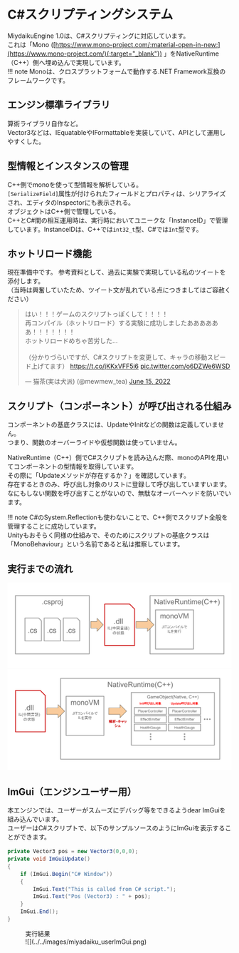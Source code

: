 # C#スクリプティングシステム

MiydaikuEngine 1.0は、C#スクリプティングに対応しています。  
これは「Mono ([https://www.mono-project.com/:material-open-in-new:](https://www.mono-project.com/){:target="_blank"}) 」をNativeRuntime（C++）側へ埋め込んで実現しています。  
!!! note
    Monoは、クロスプラットフォームで動作する.NET Framework互換のフレームワークです。


## エンジン標準ライブラリ

算術ライブラリ自作など。  
Vector3などは、IEquatableやIFormattableを実装していて、APIとして運用しやすくした。  

## 型情報とインスタンスの管理

C++側でmonoを使って型情報を解析している。  
`[SerializeField]`属性が付けられたフィールドとプロパティは、シリアライズされ、エディタのInspectorにも表示される。  
オブジェクトはC++側で管理している。  
C++とC#間の相互運用時は、実行時においてユニークな「InstanceID」で管理しています。InstanceIDは、C++では`int32_t`型、C#では`Int`型です。  

## ホットリロード機能

現在準備中です。
参考資料として、過去に実験で実現している私のツイートを添付します。  
（当時は興奮していたため、ツイート文が乱れている点につきましてはご容赦ください）
<blockquote class="twitter-tweet"><p lang="ja" dir="ltr">はい！！！ゲームのスクリプトっぽくして！！！！<br>再コンパイル（ホットリロード）する実験に成功しましたああああああ！！！！！！！<br>ホットリロードめちゃ苦労した…<br><br>（分かりづらいですが、C#スクリプトを変更して、キャラの移動スピード上げてます） <a href="https://t.co/jKKxVFF5i6">https://t.co/jKKxVFF5i6</a> <a href="https://t.co/o6DZWe6WSD">pic.twitter.com/o6DZWe6WSD</a></p>&mdash; 猫茶(実は犬派) (@mewmew_tea) <a href="https://twitter.com/mewmew_tea/status/1536982292413181952?ref_src=twsrc%5Etfw">June 15, 2022</a></blockquote> <script async src="https://platform.twitter.com/widgets.js" charset="utf-8"></script>


## スクリプト（コンポーネント）が呼び出される仕組み

コンポーネントの基底クラスには、UpdateやInitなどの関数は定義していません。  
つまり、関数のオーバーライドや仮想関数は使っていません。  
  
NativeRuntime（C++）側でC#スクリプトを読み込んだ際、monoのAPIを用いてコンポーネントの型情報を取得しています。  
その際に「Updateメソッドが存在するか？」を確認しています。  
存在するときのみ、呼び出し対象のリストに登録して呼び出していますいます。  
なにもしない関数を呼び出すことがないので、無駄なオーバーヘッドを防いでいます。  

!!! note
    C#のSystem.Reflectionも使わないことで、C++側でスクリプト全般を管理することに成功しています。  
    Unityもおそらく同様の仕組みで、そのためにスクリプトの基底クラスは「MonoBehaviour」という名前であると私は推察しています。

## 実行までの流れ

![](../../images/CSScriptSystem_Flow.svg)
![](../../images/CSScriptSystem_EventFunction.svg)

## ImGui（エンジンユーザー用）

本エンジンでは、ユーザーがスムーズにデバッグ等をできるようdear ImGuiを組み込んでいます。  
ユーザーはC#スクリプトで、以下のサンプルソースのようにImGuiを表示することができます。

```C# title="C#スクリプトからImGuiウィンドウを表示"
private Vector3 pos = new Vector3(0,0,0);
private void ImGuiUpdate()
{
    if (ImGui.Begin("C# Window"))
    {
        ImGui.Text("This is called from C# script.");
        ImGui.Text("Pos (Vector3) : " + pos);
    }
    ImGui.End();
}
```


<figure markdown>
<figcaption>実行結果</figcaption>
![](../../images/miyadaiku_userImGui.png)
</figure>
